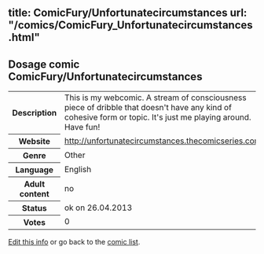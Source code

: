 title: ComicFury/Unfortunatecircumstances
url: "/comics/ComicFury_Unfortunatecircumstances.html"
---
Dosage comic ComicFury/Unfortunatecircumstances
-----------------------------------------

<p id="msg"></p>
<script type="text/javascript">
if (window.location.search === '?edit_info_mail=sent_ok') {
  var elem = document.getElementById("msg");
  elem.innerHTML = 'Edited information sucessfully sent.';
  elem.className = 'ok';
}
</script>
<table class="comicinfo">
<tr>
<th>Description</th><td>This is my webcomic. A stream of consciousness piece of dribble that doesn't have any kind of cohesive form or topic. It's just me playing around. Have fun!</td>
</tr>
<tr>
<th>Website</th><td><a href="http://unfortunatecircumstances.thecomicseries.com/">http://unfortunatecircumstances.thecomicseries.com/</a></td>
</tr>
<tr>
<th>Genre</th><td>Other</td>
</tr>
<tr>
<th>Language</th><td>English</td>
</tr>
<tr>
<th>Adult content</th><td>no</td>
</tr>
<tr>
<th>Status</th><td>ok on 26.04.2013</td>
</tr>
<tr>
<th>Votes</th><td>0</td>
</tr>
</table>

[Edit this info](ComicFury_Unfortunatecircumstances_edit.html) or go back to the [comic list](../comic-index.html).
